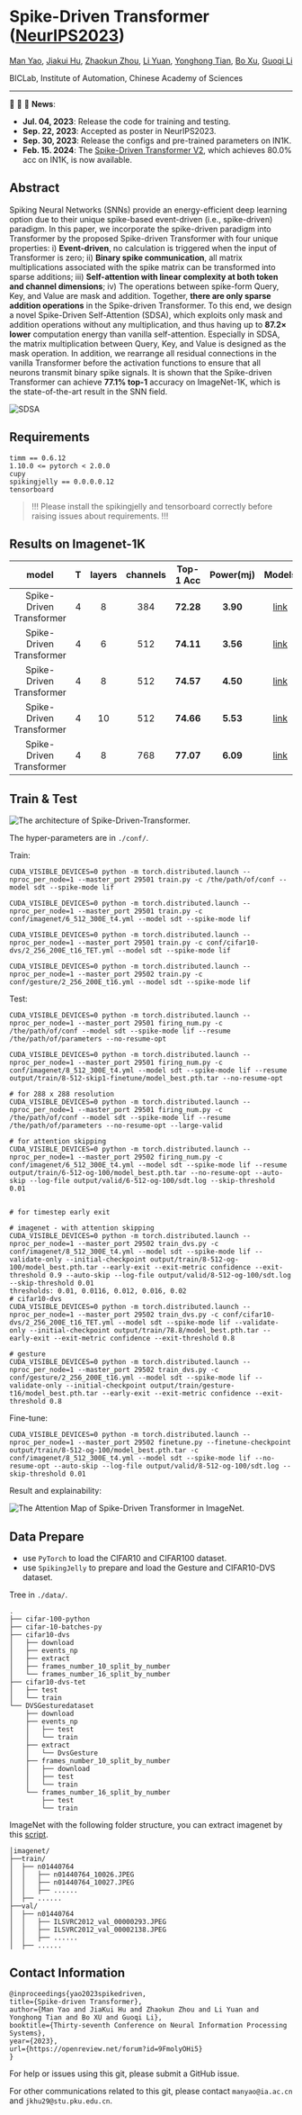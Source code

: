 # Spike-Driven Transformer ([NeurIPS2023](https://openreview.net/forum?id=9FmolyOHi5))

[Man Yao](https://scholar.google.com/citations?user=eE4vvp0AAAAJ), [Jiakui Hu](https://github.com/jkhu29), [Zhaokun Zhou](https://github.com/ZK-Zhou), [Li Yuan](https://yuanli2333.github.io/), [Yonghong Tian](https://scholar.google.com/citations?user=fn6hJx0AAAAJ), [Bo Xu](), [Guoqi Li](https://scholar.google.com/citations?user=qCfE--MAAAAJ&)

BICLab, Institute of Automation, Chinese Academy of Sciences

---

:rocket:  :rocket:  :rocket: **News**:

- **Jul. 04, 2023**: Release the code for training and testing.
- **Sep. 22, 2023**: Accepted as poster in NeurIPS2023.
- **Sep. 30, 2023**: Release the configs and pre-trained parameters on IN1K.
- **Feb. 15. 2024**: The [Spike-Driven Transformer V2](https://github.com/BICLab/Spike-Driven-Transformer-V2), which achieves 80.0% acc on IN1K, is now available.

## Abstract

Spiking Neural Networks (SNNs) provide an energy-efficient deep learning option due to their unique spike-based event-driven (i.e., spike-driven) paradigm. In this paper, we incorporate the spike-driven paradigm into Transformer by the proposed Spike-driven Transformer with four unique properties: i) **Event-driven**, no calculation is triggered when the input of Transformer is zero; ii) **Binary spike communication**, all matrix multiplications associated with the spike matrix can be transformed into sparse additions; iii) **Self-attention with linear complexity at both token and channel dimensions**; iv) The operations between spike-form Query, Key, and Value are mask and addition. Together, **there are only sparse addition operations** in the Spike-driven Transformer. To this end, we design a novel Spike-Driven Self-Attention (SDSA), which exploits only mask and addition operations without any multiplication, and thus having up to **87.2× lower** computation energy than vanilla self-attention. Especially in SDSA, the matrix multiplication between Query, Key, and Value is designed as the mask operation. In addition, we rearrange all residual connections in the vanilla Transformer before the activation functions to ensure that all neurons transmit binary spike signals. It is shown that the Spike-driven Transformer can achieve **77.1% top-1** accuracy on ImageNet-1K, which is the state-of-the-art result in the SNN field.

![SDSA](./imgs/Fig_1_main_idea.png)

## Requirements

```python3
timm == 0.6.12
1.10.0 <= pytorch < 2.0.0
cupy
spikingjelly == 0.0.0.0.12
tensorboard
```

> !!! Please install the spikingjelly and tensorboard correctly before raising issues about requirements. !!!

## Results on Imagenet-1K

|        **model**         | **T** | **layers** | **channels** | **Top-1 Acc** | **Power(mj)** | **Models** |
| :----------------------: | :---: | :--------: | :----------: | :-----------: | :-----------: | :--------: |
| Spike-Driven Transformer |   4   |     8      |     384      |   **72.28**   |   **3.90**    |    [link](https://drive.google.com/file/d/10oH_zkwB4FDtFLgmZ_lI8e0tFjRzrXyD/view?usp=sharing)    |
| Spike-Driven Transformer |   4   |     6      |     512      |   **74.11**   |   **3.56**    |    [link](https://drive.google.com/file/d/1hsShpFBKYpMK2TmpuoyBFORcLAuMHrx7/view?usp=sharing)    |
| Spike-Driven Transformer |   4   |     8      |     512      |   **74.57**   |   **4.50**    |    [link](https://drive.google.com/file/d/1n59WNSBgP2VyAW2nfJX2Wvx5rgNJEMXI/view?usp=sharing)    |
| Spike-Driven Transformer |   4   |     10     |     512      |   **74.66**   |   **5.53**    |    [link](https://drive.google.com/file/d/1l-c3QY5r4IFmYUmGPZXRHP_W7iC1sdP8/view?usp=sharing)    |
| Spike-Driven Transformer |   4   |     8      |     768      |   **77.07**   |   **6.09**    |    [link](https://drive.google.com/file/d/1R-MaeFV8d2Y0pIGBSjklOGWhaF8dLHf4/view?usp=sharing)    |

## Train & Test

![The architecture of Spike-Driven-Transformer.](./imgs/Fig_2_network_architecture.png)

The hyper-parameters are in `./conf/`.


Train:

```shell
CUDA_VISIBLE_DEVICES=0 python -m torch.distributed.launch --nproc_per_node=1 --master_port 29501 train.py -c /the/path/of/conf --model sdt --spike-mode lif

CUDA_VISIBLE_DEVICES=0 python -m torch.distributed.launch --nproc_per_node=1 --master_port 29501 train.py -c conf/imagenet/6_512_300E_t4.yml --model sdt --spike-mode lif

CUDA_VISIBLE_DEVICES=0 python -m torch.distributed.launch --nproc_per_node=1 --master_port 29501 train.py -c conf/cifar10-dvs/2_256_200E_t16_TET.yml --model sdt --spike-mode lif

CUDA_VISIBLE_DEVICES=0 python -m torch.distributed.launch --nproc_per_node=1 --master_port 29502 train.py -c conf/gesture/2_256_200E_t16.yml --model sdt --spike-mode lif
```

Test:

```shell
CUDA_VISIBLE_DEVICES=0 python -m torch.distributed.launch --nproc_per_node=1 --master_port 29501 firing_num.py -c /the/path/of/conf --model sdt --spike-mode lif --resume /the/path/of/parameters --no-resume-opt

CUDA_VISIBLE_DEVICES=0 python -m torch.distributed.launch --nproc_per_node=1 --master_port 29501 firing_num.py -c conf/imagenet/8_512_300E_t4.yml --model sdt --spike-mode lif --resume output/train/8-512-skip1-finetune/model_best.pth.tar --no-resume-opt

# for 288 x 288 resolution
CUDA_VISIBLE_DEVICES=0 python -m torch.distributed.launch --nproc_per_node=1 --master_port 29501 firing_num.py -c /the/path/of/conf --model sdt --spike-mode lif --resume /the/path/of/parameters --no-resume-opt --large-valid

# for attention skipping
CUDA_VISIBLE_DEVICES=0 python -m torch.distributed.launch --nproc_per_node=1 --master_port 29502 firing_num.py -c conf/imagenet/6_512_300E_t4.yml --model sdt --spike-mode lif --resume output/train/6-512-og-100/model_best.pth.tar --no-resume-opt --auto-skip --log-file output/valid/6-512-og-100/sdt.log --skip-threshold 0.01


# for timestep early exit

# imagenet - with attention skipping
CUDA_VISIBLE_DEVICES=0 python -m torch.distributed.launch --nproc_per_node=1 --master_port 29502 train_dvs.py -c conf/imagenet/8_512_300E_t4.yml --model sdt --spike-mode lif --validate-only --initial-checkpoint output/train/8-512-og-100/model_best.pth.tar --early-exit --exit-metric confidence --exit-threshold 0.9 --auto-skip --log-file output/valid/8-512-og-100/sdt.log --skip-threshold 0.01
thresholds: 0.01, 0.0116, 0.012, 0.016, 0.02
# cifar10-dvs
CUDA_VISIBLE_DEVICES=0 python -m torch.distributed.launch --nproc_per_node=1 --master_port 29502 train_dvs.py -c conf/cifar10-dvs/2_256_200E_t16_TET.yml --model sdt --spike-mode lif --validate-only --initial-checkpoint output/train/78.8/model_best.pth.tar --early-exit --exit-metric confidence --exit-threshold 0.8

# gesture
CUDA_VISIBLE_DEVICES=0 python -m torch.distributed.launch --nproc_per_node=1 --master_port 29502 train_dvs.py -c conf/gesture/2_256_200E_t16.yml --model sdt --spike-mode lif --validate-only --initial-checkpoint output/train/gesture-t16/model_best.pth.tar --early-exit --exit-metric confidence --exit-threshold 0.8

```

Fine-tune:
```shell
CUDA_VISIBLE_DEVICES=0 python -m torch.distributed.launch --nproc_per_node=1 --master_port 29502 finetune.py --finetune-checkpoint output/train/8-512-og-100/model_best.pth.tar -c conf/imagenet/8_512_300E_t4.yml --model sdt --spike-mode lif --no-resume-opt --auto-skip --log-file output/valid/8-512-og-100/sdt.log --skip-threshold 0.01
```

Result and explainability:

![The Attention Map of Spike-Driven Transformer in ImageNet.](./imgs/Fig_3_attention_map.png)

## Data Prepare

- use `PyTorch` to load the CIFAR10 and CIFAR100 dataset.
- use `SpikingJelly` to prepare and load the Gesture and CIFAR10-DVS dataset.

Tree in `./data/`.

```shell
.
├── cifar-100-python
├── cifar-10-batches-py
├── cifar10-dvs
│   ├── download
│   ├── events_np
│   ├── extract
│   ├── frames_number_10_split_by_number
│   └── frames_number_16_split_by_number
├── cifar10-dvs-tet
│   ├── test
│   └── train
└── DVSGesturedataset
    ├── download
    ├── events_np
    │   ├── test
    │   └── train
    ├── extract
    │   └── DvsGesture
    ├── frames_number_10_split_by_number
    │   ├── download
    │   ├── test
    │   └── train
    └── frames_number_16_split_by_number
        ├── test
        └── train
```

ImageNet with the following folder structure, you can extract imagenet by this [script](https://gist.github.com/BIGBALLON/8a71d225eff18d88e469e6ea9b39cef4).

```shell
│imagenet/
├──train/
│  ├── n01440764
│  │   ├── n01440764_10026.JPEG
│  │   ├── n01440764_10027.JPEG
│  │   ├── ......
│  ├── ......
├──val/
│  ├── n01440764
│  │   ├── ILSVRC2012_val_00000293.JPEG
│  │   ├── ILSVRC2012_val_00002138.JPEG
│  │   ├── ......
│  ├── ......
```

## Contact Information

```
@inproceedings{yao2023spikedriven,
title={Spike-driven Transformer},
author={Man Yao and JiaKui Hu and Zhaokun Zhou and Li Yuan and Yonghong Tian and Bo XU and Guoqi Li},
booktitle={Thirty-seventh Conference on Neural Information Processing Systems},
year={2023},
url={https://openreview.net/forum?id=9FmolyOHi5}
}
```

For help or issues using this git, please submit a GitHub issue.

For other communications related to this git, please contact `manyao@ia.ac.cn` and `jkhu29@stu.pku.edu.cn`.
